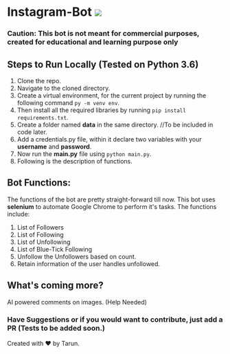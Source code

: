 # Instagram-Bot <img src="https://www.google.com/url?sa=i&url=https%3A%2F%2Fwww.reliablecounter.com%2Fblog%2Fingramer-the-new-instagram-bot-breakdown-and-review%2F&psig=AOvVaw0FfOguTG-Ap_aR4YjO73Rt&ust=1588627587909000&source=images&cd=vfe&ved=0CAIQjRxqFwoTCPDU65LRmOkCFQAAAAAdAAAAABAD"/>

### Caution: This bot is not meant for commercial purposes, created for educational and learning purpose only

## Steps to Run Locally (Tested on Python 3.6) 
1. Clone the repo.
2. Navigate to the cloned directory.
3. Create a virtual environment, for the current project by running the following command ```py -m venv env```.
4. Then install all the required libraries by running ```pip install requirements.txt```.
5. Create a folder named **data** in the same directory. //To be included in code later.
6. Add a credentials.py file, within it declare two variables with your **username** and **password**.
7. Now run the **main.py** file using ```python main.py```. 
8. Following is the description of functions.

## Bot Functions:
The functions of the bot are pretty straight-forward till now. This bot uses **selenium** to automate Google Chrome to perform it's tasks. The functions include:
1. List of Followers
2. List of Following
3. List of Unfollowing
4. List of Blue-Tick Following
5. Unfollow the Unfollowers based on count.
6. Retain information of the user handles unfollowed.

## What's coming more?
AI powered comments on images. (Help Needed)

### Have Suggestions or if you would want to contribute, just add a PR (Tests to be added soon.)

Created with ❤️ by Tarun.
